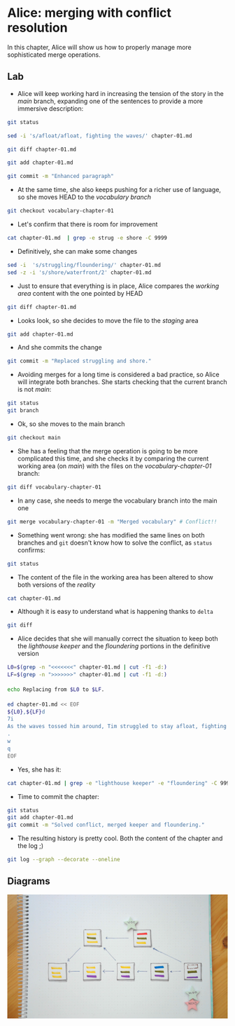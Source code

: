 # Alice: merging with conflict resolution

In this chapter, Alice will show us how to properly manage more sophisticated
merge operations.

## Lab

* Alice will keep working hard in increasing the tension of the story in
the *main* branch, expanding one of the sentences to provide a more
immersive description:

```bash
git status  
```
```bash
sed -i 's/afloat/afloat, fighting the waves/' chapter-01.md
```
```bash
git diff chapter-01.md
```
```bash
git add chapter-01.md
```
```bash
git commit -m "Enhanced paragraph"
```

* At the same time, she also keeps pushing for a richer use of language, 
so she moves HEAD to the *vocabulary branch*

```bash
git checkout vocabulary-chapter-01
```

* Let's confirm that there is room for improvement

```bash
cat chapter-01.md  | grep -e strug -e shore -C 9999
```

* Definitively, she can make some changes

```bash
sed -i  's/struggling/floundering/' chapter-01.md
sed -z -i 's/shore/waterfront/2' chapter-01.md
```

* Just to ensure that everything is in place, Alice compares the *working area* content
with the one pointed by HEAD

```bash
git diff chapter-01.md
```

* Looks look, so she decides to move the file to the *staging* area

```bash
git add chapter-01.md
```

* And she commits the change

```bash
git commit -m "Replaced struggling and shore."
```

* Avoiding merges for a long time is considered a bad practice, so Alice will integrate
both branches. She starts checking that the current branch is not *main*:

```bash
git status
git branch
```

* Ok, so she moves to the main branch

```bash
git checkout main
```

* She has a feeling that the merge operation is going to be more complicated this time,
and she checks it by comparing the current working area (on *main*) with the files on
the *vocabulary-chapter-01* branch:

```bash
git diff vocabulary-chapter-01
```

* In any case, she needs to merge the vocabulary branch into the main one

```bash
git merge vocabulary-chapter-01 -m "Merged vocabulary" # Conflict!!
```

* Something went wrong: she has modified the same lines on both branches and
`git` doesn't know how to solve the conflict, as `status` confirms:

```bash
git status
```

* The content of the file in the working area has been altered to show both
versions of the *reality*

```bash
cat chapter-01.md
```

* Although it is easy to understand what is happening thanks to `delta`

```bash
git diff
```

* Alice decides that she will manually correct the situation to keep both
the *lighthouse keeper* and the *floundering* portions in the definitive version

```bash
L0=$(grep -n "<<<<<<<" chapter-01.md | cut -f1 -d:)
LF=$(grep -n ">>>>>>>" chapter-01.md | cut -f1 -d:)

echo Replacing from $L0 to $LF.

ed chapter-01.md << EOF
${L0},${LF}d
7i
As the waves tossed him around, Tim struggled to stay afloat, fighting the waves. Just when he thought he couldn't hold on any longer, a strong hand grabbed his wrist and pulled him to safety. It was the lighthouse keeper who had noticed him floundering from the shore.
.
w
q
EOF
```

* Yes, she has it:

```bash
cat chapter-01.md | grep -e "lighthouse keeper" -e "floundering" -C 9999
```

* Time to commit the chapter:

```bash
git status
git add chapter-01.md
git commit -m "Solved conflict, merged keeper and floundering."
```

* The resulting history is pretty cool. Both the content of the chapter and the log ;)

```bash
git log --graph --decorate --oneline
```

## Diagrams

![A picture of the current state of the graph](images/060-merging-with-conflict-resolution.png)